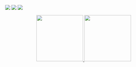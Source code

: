 
<p
  <a href="https://discord.com/users/719458133617147986"><img src="https://img.shields.io/badge/Kaooş%20-7289DA.svg?&style=for-the-badge&logo=discord&logoColor=Blue"></a>
  <a href="https://github.com/Adonciai.js"><img src="https://img.shields.io/badge/Adonciai%20-1d202b.svg?&style=for-the-badge&logo=github&logoColor=Blue"></a>
 <a href="https://www.instagram.com/kaoos2021/" target"blank_"><img src="https://img.shields.io/badge/Kaoos%20-DC3175.svg?&style=for-the-badge&logo=instagram&logoColor=Blue">
</p>

<div align = "center">
<img src = "https://github-readme-stats.vercel.app/api?username=Adonciai.js&show_icons=true&theme=tokyonight" width = "% 100" height = "150px" />
<img src = "https://github-readme-stats.vercel.app/api/top-langs/?username=kholdjs&layout=compact&theme=tokyonight" width = "% 100" height = "150px"  />
</div>
